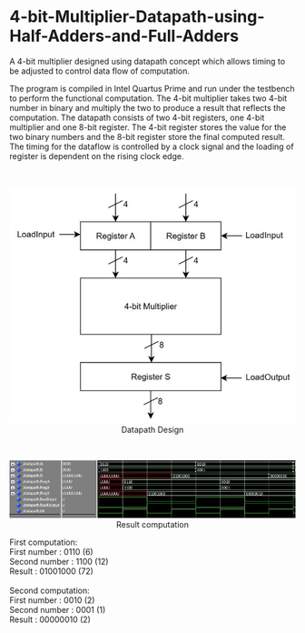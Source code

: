 # 4-bit-Multiplier-Datapath-using-Half-Adders-and-Full-Adders
A 4-bit multiplier designed using datapath concept which allows timing to be adjusted to control data flow of computation.

The program is compiled in Intel Quartus Prime and run under the testbench to perform the functional computation.
The 4-bit multiplier takes two 4-bit number in binary and multiply the two to produce a result that reflects the computation.
The datapath consists of two 4-bit registers, one 4-bit multiplier and one 8-bit register.
The 4-bit register stores the value for the two binary numbers and the 8-bit register store the final computed result.
The timing for the dataflow is controlled by a clock signal and the loading of register is dependent on the rising clock edge.

<br />
<p align="center">
  <img src="https://github.com/antiwck/4-bit-Multiplier-Datapath/blob/888b7289f3dd57e0bd18e78a9959bef06a4a0b01/Sources/Datapath%20design.jpg/"><br />
  Datapath Design
</p>
<br />
<p align="center">
  <img src="https://github.com/antiwck/4-bit-Multiplier-Datapath/blob/425ed279a6570150eb9e1d9838947a6fd3c91e9c/Sources/Result.jpg"/><br />
  Result computation
</p>

First computation:<br />
First number  : 0110 (6)<br />
Second number : 1100 (12)<br />
Result        : 01001000 (72)<br />
<br />
Second computation:<br />
First number  : 0010 (2)<br />
Second number : 0001 (1)<br />
Result        : 00000010 (2)<br />
